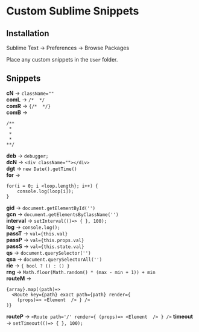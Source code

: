 # Custom Sublime Snippets

## Installation
Sublime Text -> Preferences -> Browse Packages

Place any custom snippets in the `User` folder.

## Snippets
**cN** -> `className=""`<br />
**comL** -> `/*  */`<br />
**comR** -> `{/*  */}`<br />
**comB** -> 
```
/**
 * 
 *
 * 
**/
```
**deb** -> `debugger;`<br />
**dcN** -> `<div className=""></div>`<br />
**dgt** -> `new Date().getTime()`<br />
**for** -> 
```
for(i = 0; i <loop.length}; i++) {
	console.log(loop[i]); 
}
```
**gid** -> `document.getElementById('')`<br />
**gcn** -> `document.getElementsByClassName('')`<br />
**interval** -> `setInterval(()=> { }, 100);`<br />
**log** -> `console.log();`<br />
**passT** -> `val={this.val}`<br />
**passP** -> `val={this.props.val}`<br />
**passS** -> `val={this.state.val}`<br />
**qs** -> `document.querySelector('')`<br />
**qsa** -> `document.querySelectorAll('')`<br />
**rie** -> `{ bool ? () : () }`<br />
**rng** -> `Math.floor(Math.random() * (max - min + 1)) + min`<br />
**routeM** -> 
```
{array}.map((path)=> 
  <Route key={path} exact path={path} render={
    (props)=> <Element  /> } />
)}
```
**routeP** -> `<Route path='/' render={ (props)=> <Element  /> } />`
**timeout** -> `setTimeout(()=> { }, 100);`